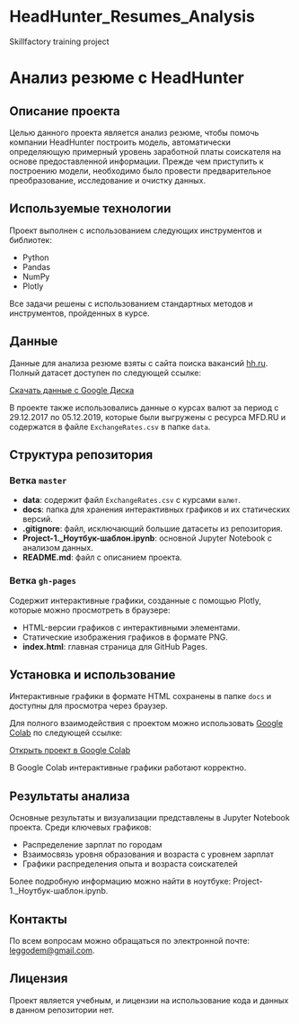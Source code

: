 # HeadHunter_Resumes_Analysis
Skillfactory training project

# Анализ резюме с HeadHunter

## Описание проекта

Целью данного проекта является анализ резюме, чтобы помочь компании HeadHunter построить модель, автоматически определяющую примерный уровень заработной платы соискателя на основе предоставленной информации. Прежде чем приступить к построению модели, необходимо было провести предварительное преобразование, исследование и очистку данных.

## Используемые технологии

Проект выполнен с использованием следующих инструментов и библиотек:

- Python
- Pandas
- NumPy
- Plotly

Все задачи решены с использованием стандартных методов и инструментов, пройденных в курсе.

## Данные

Данные для анализа резюме взяты с сайта поиска вакансий [hh.ru](https://hh.ru). Полный датасет доступен по следующей ссылке:

[Скачать данные с Google Диска](https://drive.google.com/file/d/1WA2h9RtU4mAYVt_4DB4WC5vGg9kB5EL1/view?usp=drive_link)

В проекте также использовались данные о курсах валют за период с 29.12.2017 по 05.12.2019, которые были выгружены с ресурса MFD.RU и содержатся в файле `ExchangeRates.csv` в папке `data`.

## Структура репозитория

### Ветка `master`

- **data**: содержит файл `ExchangeRates.csv` с курсами `валют`.
- **docs**: папка для хранения интерактивных графиков и их статических версий.
- **.gitignore**: файл, исключающий большие датасеты из репозитория.
- **Project-1._Ноутбук-шаблон.ipynb**: основной Jupyter Notebook с анализом данных.
- **README.md**: файл с описанием проекта.

### Ветка `gh-pages`

Содержит интерактивные графики, созданные с помощью Plotly, которые можно просмотреть в браузере:

- HTML-версии графиков с интерактивными элементами.
- Статические изображения графиков в формате PNG.
- **index.html**: главная страница для GitHub Pages.

## Установка и использование

Интерактивные графики в формате HTML сохранены в папке `docs` и доступны для просмотра через браузер. 

Для полного взаимодействия с проектом можно использовать [Google Colab](https://colab.research.google.com/) по следующей ссылке:

[Открыть проект в Google Colab](https://colab.research.google.com/drive/1uWYVmouyRbLzckcVlNFQIQ64gvgpO2Mh?usp=sharing)

В Google Colab интерактивные графики работают корректно.

## Результаты анализа

Основные результаты и визуализации представлены в Jupyter Notebook проекта. Среди ключевых графиков:

- Распределение зарплат по городам
- Взаимосвязь уровня образования и возраста с уровнем зарплат
- Графики распределения опыта и возраста соискателей

Более подробную информацию можно найти в ноутбуке: Project-1._Ноутбук-шаблон.ipynb.

## Контакты

По всем вопросам можно обращаться по электронной почте: [leggodem@gmail.com](mailto:leggodem@gmail.com).

## Лицензия

Проект является учебным, и лицензии на использование кода и данных в данном репозитории нет.



